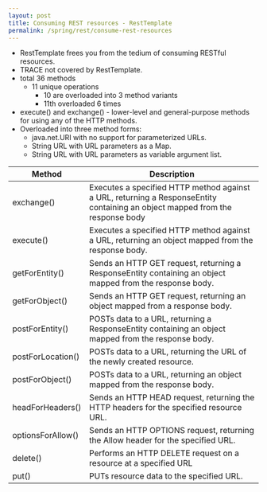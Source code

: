 ```yaml
---
layout: post
title: Consuming REST resources - RestTemplate
permalink: /spring/rest/consume-rest-resources
---
```


- RestTemplate frees you from the tedium of consuming RESTful resources.
- TRACE not covered by RestTemplate.
- total 36 methods
  - 11 unique operations
    - 10 are overloaded into 3 method variants
    - 11th overloaded 6 times
- execute() and exchange() - lower-level and general-purpose methods for using any of the HTTP methods.
- Overloaded into three method forms:
  - java.net.URI with no support for parameterized URLs.
  - String URL with URL parameters as a Map.
  - String URL with URL parameters as variable argument list.

|Method|	Description|
|---|---|	
|exchange()|	Executes a specified HTTP method against a URL, returning a ResponseEntity containing an object mapped from the response body|
|execute()|	Executes a specified HTTP method against a URL, returning an object mapped from the response body.|
|getForEntity()|	Sends an HTTP GET request, returning a ResponseEntity containing an object mapped from the response body.|
|getForObject()|	Sends an HTTP GET request, returning an object mapped from a response body.|
|postForEntity()|	POSTs data to a URL, returning a ResponseEntity containing an object mapped from the response body.|
|postForLocation()|	POSTs data to a URL, returning the URL of the newly created resource.|
|postForObject()|	POSTs data to a URL, returning an object mapped from the response body.|
|headForHeaders()|	Sends an HTTP HEAD request, returning the HTTP headers for the specified resource URL.|
|optionsForAllow()|	Sends an HTTP OPTIONS request, returning the Allow header for the specified URL.|
|delete()|	Performs an HTTP DELETE request on a resource at a specified URL|
|put()|	PUTs resource data to the specified URL.|
